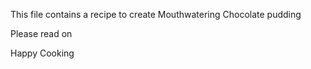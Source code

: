 This file contains a recipe to create Mouthwatering Chocolate pudding

Please read on

Happy Cooking
